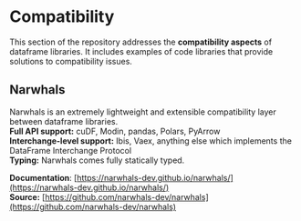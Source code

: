 # Compatibility

This section of the repository addresses the **compatibility aspects** of dataframe libraries. It includes examples of code libraries that provide solutions to compatibility issues.

## Narwhals

Narwhals is an extremely lightweight and extensible compatibility layer between dataframe libraries.  
**Full API support:** cuDF, Modin, pandas, Polars, PyArrow  
**Interchange-level support:** Ibis, Vaex, anything else which implements the DataFrame Interchange Protocol  
**Typing:** Narwhals comes fully statically typed.  

**Documentation**: [https://narwhals-dev.github.io/narwhals/](https://narwhals-dev.github.io/narwhals/)  
**Source:** [https://github.com/narwhals-dev/narwhals](https://github.com/narwhals-dev/narwhals)

